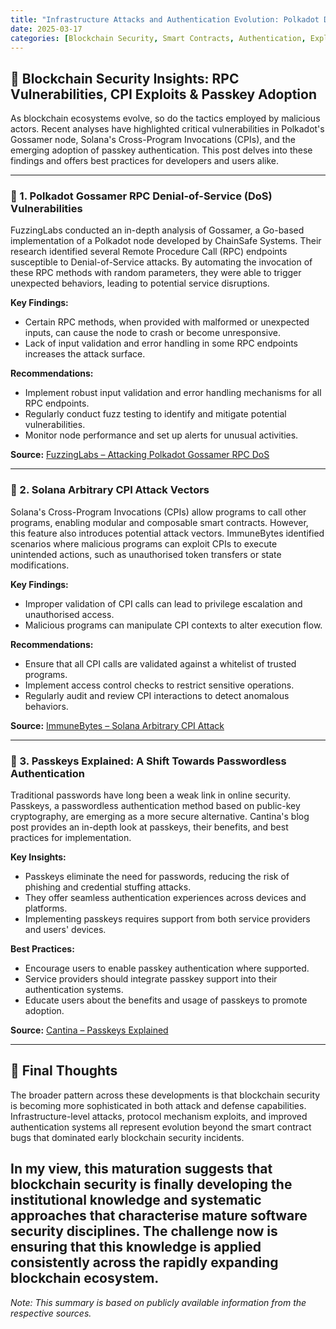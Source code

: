 ```yaml
---
title: "Infrastructure Attacks and Authentication Evolution: Polkadot DoS, Solana CPIs, and the Passkey Revolution"
date: 2025-03-17
categories: [Blockchain Security, Smart Contracts, Authentication, Exploits]
---
```


## 🔐 Blockchain Security Insights: RPC Vulnerabilities, CPI Exploits & Passkey Adoption

As blockchain ecosystems evolve, so do the tactics employed by malicious actors. Recent analyses have highlighted critical vulnerabilities in Polkadot's Gossamer node, Solana's Cross-Program Invocations (CPIs), and the emerging adoption of passkey authentication. This post delves into these findings and offers best practices for developers and users alike.

---

### 🧪 1. Polkadot Gossamer RPC Denial-of-Service (DoS) Vulnerabilities

FuzzingLabs conducted an in-depth analysis of Gossamer, a Go-based implementation of a Polkadot node developed by ChainSafe Systems. Their research identified several Remote Procedure Call (RPC) endpoints susceptible to Denial-of-Service attacks. By automating the invocation of these RPC methods with random parameters, they were able to trigger unexpected behaviors, leading to potential service disruptions.

**Key Findings:**

- Certain RPC methods, when provided with malformed or unexpected inputs, can cause the node to crash or become unresponsive.
- Lack of input validation and error handling in some RPC endpoints increases the attack surface.

**Recommendations:**

- Implement robust input validation and error handling mechanisms for all RPC endpoints.
- Regularly conduct fuzz testing to identify and mitigate potential vulnerabilities.
- Monitor node performance and set up alerts for unusual activities.

**Source:** [FuzzingLabs – Attacking Polkadot Gossamer RPC DoS](https://fuzzinglabs.com/attacking-polkadot-gossamer-rpc-dos/?utm_source=substack&utm_medium=email)

---

### 🔄 2. Solana Arbitrary CPI Attack Vectors

Solana's Cross-Program Invocations (CPIs) allow programs to call other programs, enabling modular and composable smart contracts. However, this feature also introduces potential attack vectors. ImmuneBytes identified scenarios where malicious programs can exploit CPIs to execute unintended actions, such as unauthorised token transfers or state modifications.

**Key Findings:**

- Improper validation of CPI calls can lead to privilege escalation and unauthorised access.
- Malicious programs can manipulate CPI contexts to alter execution flow.

**Recommendations:**

- Ensure that all CPI calls are validated against a whitelist of trusted programs.
- Implement access control checks to restrict sensitive operations.
- Regularly audit and review CPI interactions to detect anomalous behaviors.

**Source:** [ImmuneBytes – Solana Arbitrary CPI Attack](https://github.com/ImmuneBytes-Security-Audit/Blockchain-Attack-Vectors/blob/main/Solana%20Attack%20Vectors/arbitrary-CPI-attack.md?utm_source=substack&utm_medium=email)

---

### 🔑 3. Passkeys Explained: A Shift Towards Passwordless Authentication

Traditional passwords have long been a weak link in online security. Passkeys, a passwordless authentication method based on public-key cryptography, are emerging as a more secure alternative. Cantina's blog post provides an in-depth look at passkeys, their benefits, and best practices for implementation.

**Key Insights:**

- Passkeys eliminate the need for passwords, reducing the risk of phishing and credential stuffing attacks.
- They offer seamless authentication experiences across devices and platforms.
- Implementing passkeys requires support from both service providers and users' devices.

**Best Practices:**

- Encourage users to enable passkey authentication where supported.
- Service providers should integrate passkey support into their authentication systems.
- Educate users about the benefits and usage of passkeys to promote adoption.

**Source:** [Cantina – Passkeys Explained](https://cantina.xyz/blog/passkeys-explained-how-to-use-them-safely?utm_source=substack&utm_medium=email)

---

## 🧠 Final Thoughts

The broader pattern across these developments is that blockchain security is becoming more sophisticated in both attack and defense capabilities. Infrastructure-level attacks, protocol mechanism exploits, and improved authentication systems all represent evolution beyond the smart contract bugs that dominated early blockchain security incidents.

In my view, this maturation suggests that blockchain security is finally developing the institutional knowledge and systematic approaches that characterise mature software security disciplines. The challenge now is ensuring that this knowledge is applied consistently across the rapidly expanding blockchain ecosystem.
---

*Note: This summary is based on publicly available information from the respective sources.*
